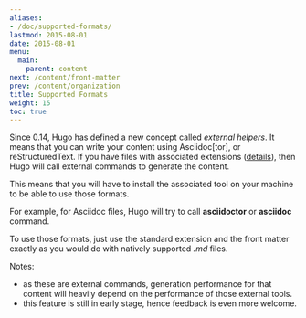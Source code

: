 ```yaml
---
aliases:
- /doc/supported-formats/
lastmod: 2015-08-01
date: 2015-08-01
menu:
  main:
    parent: content
next: /content/front-matter
prev: /content/organization
title: Supported Formats
weight: 15
toc: true
---
```


  Since 0.14, Hugo has defined a new concept called _external helpers_. It means that you can write your content using Asciidoc[tor], or reStructuredText. If you have files with associated extensions ([details](https://github.com/zinadesign/hugo/blob/77c60a3440806067109347d04eb5368b65ea0fe8/helpers/general.go#L65)), then Hugo will call external commands to generate the content.

  This means that you will have to install the associated tool on your machine to be able to use those formats.

  For example, for Asciidoc files, Hugo will try to call __asciidoctor__ or __asciidoc__ command.

  To use those formats, just use the standard extension and the front matter exactly as you would do with natively supported _.md_ files.

  Notes:

  * as these are external commands, generation performance for that content will heavily depend on the performance of those external tools.
  * this feature is still in early stage, hence feedback is even more welcome.

